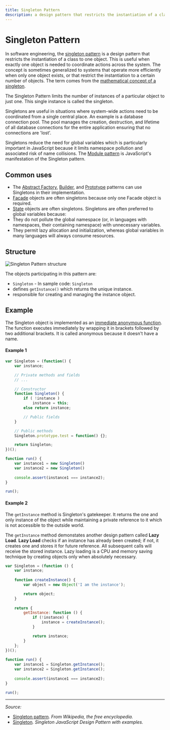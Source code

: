 ```yaml
---
title: Singleton Pattern
description: a design pattern that restricts the instantiation of a class to one object
---
```


# Singleton Pattern

In software engineering, the [singleton pattern](https://en.wikipedia.org/wiki/Singleton_pattern) is a design pattern that restricts the instantiation of a class to one object. This is useful when exactly one object is needed to coordinate actions across the system. The concept is sometimes generalized to systems that operate more efficiently when only one object exists, or that restrict the instantiation to a certain number of objects. The term comes from the [mathematical concept of a singleton](https://en.wikipedia.org/wiki/Singleton_(mathematics)).

The Singleton Pattern limits the number of instances of a particular object to just one. This single instance is called the singleton.

Singletons are useful in situations where system-wide actions need to be coordinated from a single central place. An example is a database connection pool. The pool manages the creation, destruction, and lifetime of all database connections for the entire application ensuring that no connections are 'lost'.

Singletons reduce the need for global variables which is particularly important in JavaScript because it limits namespace pollution and associated risk of name collisions. The [Module pattern](MODULE_PATTERN.md) is JavaScript's manifestation of the Singleton pattern.

## Common uses

- The [Abstract Factory](https://en.wikipedia.org/wiki/Abstract_factory_pattern), [Builder](https://en.wikipedia.org/wiki/Builder_pattern), and [Prototype](/_glossary/PROTOTYPE_PATTERN.md) patterns can use Singletons in their implementation.
- [Facade](/_glossary/FACADE_PATTERN.md) objects are often singletons because only one Facade object is required.
- [State](https://en.wikipedia.org/wiki/State_pattern) objects are often singletons.
Singletons are often preferred to global variables because:
 - They do not pollute the global namespace (or, in languages with namespaces, their containing namespace) with unnecessary variables.
 - They permit lazy allocation and initialization, whereas global variables in many languages will always consume resources.

## Structure

![Singleton Pattern structure](http://www.dofactory.com/images/diagrams/javascript/javascript-singleton.jpg)

The objects participating in this pattern are:

- ``Singleton`` - In sample code: `Singleton`
 - defines `getInstance()` which returns the unique instance.
 - responsible for creating and managing the instance object.

## Example

The Singleton object is implemented as an [immediate anonymous function](/_glossary/IIFE.md). The function executes immediately by wrapping it in brackets followed by two additional brackets. It is called anonymous because it doesn't have a name.

#### Example 1

```js
var Singleton = (function() {
	var instance;

	// Private methods and fields
	// ...	

	// Constructor
	function Singleton() {
		if ( !instance )
			instance = this;
		else return instance;

		// Public fields
	}

	// Public methods
	Singleton.prototype.test = function() {};

	return Singleton;
})();

function run() {
    var instance1 = new Singleton()
    var instance2 = new Singleton()
 
    console.assert(instance1 === instance2);
}

run();
```

#### Example 2

The `getInstance` method is Singleton's gatekeeper. It returns the one and only instance of the object while maintaining a private reference to it which is not accessible to the outside world.

The `getInstance` method demonstates another design pattern called **Lazy Load**. **Lazy Load** checks if an instance has already been created; if not, it creates one and stores it for future reference. All subsequent calls will receive the stored instance. Lazy loading is a CPU and memory saving technique by creating objects only when absolutely necessary.

```js
var Singleton = (function () {
    var instance;
 
    function createInstance() {
        var object = new Object('I am the instance');

        return object;
    }
 
    return {
        getInstance: function () {
            if (!instance) {
                instance = createInstance();
            }

            return instance;
        }
    };
})();
 
function run() {
    var instance1 = Singleton.getInstance();
    var instance2 = Singleton.getInstance();
 
    console.assert(instance1 === instance2);
}

run();
```

----------

*Source:*
- [Singleton pattern](https://en.wikipedia.org/wiki/Singleton_pattern)*. From Wikipedia, the free encyclopedia.*
- [Singleton](http://www.dofactory.com/javascript/singleton-design-pattern)*. Singleton JavaScript Design Pattern with examples.*
